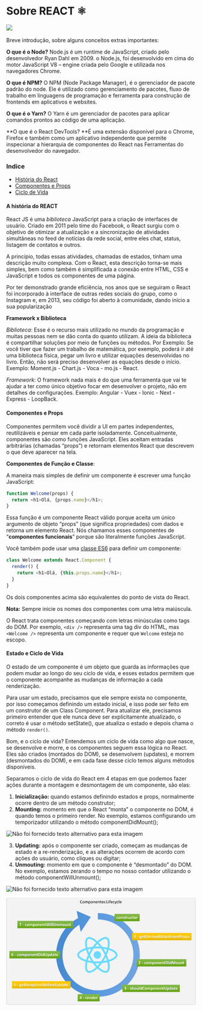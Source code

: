 # Sobre REACT ⚛
<img src="https://img.shields.io/badge/status-em construção-yellow">

Breve introdução, sobre alguns conceitos extras importantes:

**O que é o Node?** Node.js é um runtime de JavaScript, criado pelo desenvolvedor Ryan Dahl em 2009. o Node.js, foi desenvolvido em cima do motor JavaScript V8 – engine criada pelo Google e utilizada nos navegadores Chrome.

**O que é NPM?** O NPM (Node Package Manager), é o gerenciador de pacote padrão do node. Ele é utilizado como gerenciamento de pacotes, fluxo de trabalho em linguagens de programação e ferramenta para construção de frontends em aplicativos e websites.

**O que é o Yarn?** O Yarn é um gerenciador de pacotes para aplicar comandos prontos ao código de uma aplicação.

**O que é o React DevTools? **É uma extensão disponível para o Chrome, Firefox e também como um aplicativo independente que permite inspecionar a hierarquia de componentes do React nas Ferramentas do desenvolvedor do navegador.

### Indice

- [História do React](#a-historia-do-react)
- [Componentes e Props](#componentes-e-props)
- [Ciclo de Vida](#estado-e-ciclo-de-vida)



#### A história do REACT 

React JS é uma *biblioteca* JavaScript para a criação de interfaces de usuário. Criado em 2011 pelo time do Facebook, o React surgiu com o objetivo de otimizar a atualização e a sincronização de atividades simultâneas no feed de notícias da rede social, entre eles chat, status, listagem de contatos e outros.

A princípio, todas essas atividades, chamadas de estados, tinham uma descrição muito complexa. Com o React, esta descrição torna-se mais simples, bem como também é simplificada a conexão entre HTML, CSS e JavaScript e todos os componentes de uma página.

Por ter demonstrado grande eficiência, nos anos que se seguiram o React foi incorporado à interface de outras redes sociais do grupo, como o Instagram e, em 2013, seu código foi aberto à comunidade, dando início a sua popularização

**Framework x Biblioteca**

*Biblioteca*: Esse é o recurso mais utilizado no mundo da programação e muitas pessoas nem se dão conta do quanto utilizam. A ideia da biblioteca é compartilhar soluções por meio de funções ou métodos. Por Exemplo: Se você tiver que fazer um trabalho de matemática, por exemplo, poderá ir até uma biblioteca física, pegar um livro e utilizar equações desenvolvidas no livro. Então, não será preciso desenvolver as equações desde o início. Exemplo: Moment.js - Chart.js - Voca - mo.js - React.

*Framework*: O framework nada mais é do que uma ferramenta que vai te ajudar a ter como único objetivo focar em desenvolver o projeto, não em detalhes de configurações. Exemplo: Angular - Vuex - Ionic - Next - Express - LoopBack.

#### Componentes e Props

Componentes permitem você dividir a UI em partes independentes, reutilizáveis e pensar em cada parte isoladamente. Conceitualmente, componentes são como funções JavaScript. Eles aceitam entradas arbitrárias (chamadas “props”) e retornam elementos React que descrevem o que deve aparecer na tela.

**Componentes de Função e Classe**: 

A maneira mais simples de definir um componente é escrever uma função JavaScript:

```javascript
function Welcome(props) {
  return <h1>Olá, {props.name}</h1>;
}
```

Essa função é um componente React válido porque aceita um único argumento de objeto “props” (que significa propriedades) com dados e retorna um elemento React. Nós chamamos esses componentes de “**componentes funcionais**” porque são literalmente funções JavaScript.

Você também pode usar uma [classe ES6](https://developer.mozilla.org/pt-BR/docs/Web/JavaScript/Reference/Classes) para definir um componente:

```javascript
class Welcome extends React.Component {
  render() {
    return <h1>Olá, {this.props.name}</h1>;
  }
}
```

Os dois componentes acima são equivalentes do ponto de vista do React.

**Nota:** Sempre inicie os nomes dos componentes com uma letra maiúscula.

O React trata componentes começando com letras minúsculas como tags do DOM. Por exemplo, `<div />` representa uma tag div do HTML, mas `<Welcome />` representa um componente e requer que `Welcome` esteja no escopo.

#### Estado e Ciclo de Vida 

O estado de um componente é um objeto que guarda as informações que podem mudar ao longo do seu ciclo de vida, e esses estados permitem que o componente acompanhe as mudanças de informação a cada renderização.

Para usar um estado, precisamos que ele sempre exista no componente, por isso começamos definindo um estado inicial, e isso pode ser feito em um construtor de um Class Component. Para atualizar ele, precisamos primeiro entender que ele nunca deve ser explicitamente atualizado, o correto é usar o método setState(), que atualiza o estado e depois chama o método `render()`.

Bom, e o ciclo de vida? Entendemos um ciclo de vida como algo que nasce, se desenvolve e morre, e os componentes seguem essa lógica no React. Eles são criados (montados do DOM), se desenvolvem (updates), e morrem (desmontados do DOM), e em cada fase desse ciclo temos alguns métodos disponíveis.

Separamos o ciclo de vida do React em 4 etapas em que podemos fazer ações durante a montagem e desmontagem de um componente, são elas:

1. **Inicialização:** quando estamos definindo estados e props, normalmente ocorre dentro de um método construtor;
2. **Mounting:** momento em que o React “monta” o componente no DOM, é quando temos o primeiro render. No exemplo, estamos configurando um temporizador utilizando o método componentDidMount();

![Não foi fornecido texto alternativo para esta imagem](https://media-exp1.licdn.com/dms/image/C4E12AQEOzQaJsjmR5Q/article-inline_image-shrink_400_744/0/1642426839074?e=1674691200&v=beta&t=tbnW7ZwfrYHxeneIr-7F-jedI03AFGNe_BJCxRzAoXg)

3. **Updating:** após o componente ser criado, começam as mudanças de estado e a re-renderização, e as alterações ocorrem de acordo com ações do usuário, como cliques ou digitar;
4.  **Unmouting:** momento em que o componente é “desmontado” do DOM. No exemplo, estamos zerando o tempo no nosso contador utilizando o método componentWillUnmount();

![Não foi fornecido texto alternativo para esta imagem](https://media-exp1.licdn.com/dms/image/C4E12AQH_PMWmZEomKw/article-inline_image-shrink_400_744/0/1642426854926?e=1674691200&v=beta&t=qw6c_QgGM_iTAEwpWYj9nFti2F7yK7BBnTalRHyoHAg)



![](https://github.com/maurilosantos/Compartilhando-conhecimento-Dio/blob/main/Sobre%20REACT/assets/ciclo%20de%20vida.png?raw=true)




